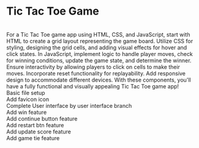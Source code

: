 # Tic Tac Toe Game
<br>
For a Tic Tac Toe game app using HTML, CSS, and JavaScript, start with HTML to create a grid layout representing the game board. Utilize CSS for styling, designing the grid cells, and adding visual effects for hover and click states. In JavaScript, implement logic to handle player moves, check for winning conditions, update the game state, and determine the winner. Ensure interactivity by allowing players to click on cells to make their moves. Incorporate reset functionality for replayability. Add responsive design to accommodate different devices. With these components, you'll have a fully functional and visually appealing Tic Tac Toe game app!
<br>
Basic file setup
<br>
Add favicon icon
<br>
Complete User interface by user interface branch
<br>
Add win feature
<br>
Add continue button feature
<br>
Add restart btn feature
<br>
Add update score feature
<br>
Add game tie feature
